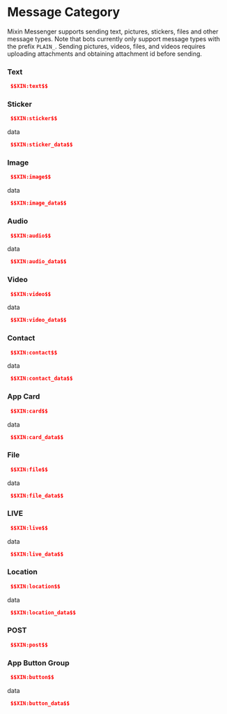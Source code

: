 # Message Category

Mixin Messenger supports sending text, pictures, stickers, files and other message types. Note that bots currently only support message types with the prefix `PLAIN_`. Sending pictures, videos, files, and videos requires uploading attachments and obtaining attachment id before sending.

### Text
```json
 $$XIN:text$$
```

### Sticker
```json
 $$XIN:sticker$$
```
data 
```json
 $$XIN:sticker_data$$
```

### Image
```json
 $$XIN:image$$
```
data
```json
 $$XIN:image_data$$
```

### Audio
```json
 $$XIN:audio$$
```
data
```json
 $$XIN:audio_data$$
```

### Video
```json
 $$XIN:video$$
```
data
```json
 $$XIN:video_data$$
```

### Contact
```json
 $$XIN:contact$$
```
data
```json
 $$XIN:contact_data$$
```

### App Card
```json
 $$XIN:card$$
```
data
```json
 $$XIN:card_data$$
```

### File
```json
 $$XIN:file$$
```
data
```json
 $$XIN:file_data$$
```

### LIVE
```json
 $$XIN:live$$
```
data
```json
 $$XIN:live_data$$
```

### Location
```json
 $$XIN:location$$
```
data
```json
 $$XIN:location_data$$
```

### POST
```json
 $$XIN:post$$
```

### App Button Group
```json
 $$XIN:button$$
```
data 
```json
 $$XIN:button_data$$
```
